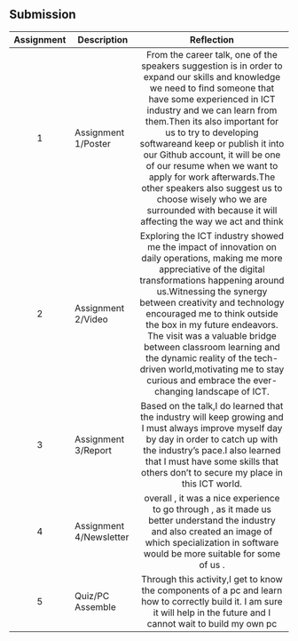 ## Submission
| Assignment | Description  | Reflection |
| :-----: |  ------ | :-----: | 
| 1 | Assignment 1/Poster | From the career talk, one of the speakers suggestion is in order to expand our skills and knowledge we need to find someone that have some experienced in ICT industry and we can learn from them.Then its also important for us to try to developing softwareand keep or publish it into our Github account, it will be one of our resume when we want to apply for work afterwards.The other speakers also suggest us to choose wisely who we are surrounded with because it will affecting the way we act and think | 
| 2 | Assignment 2/Video | Exploring the ICT industry showed me the impact of innovation on daily operations, making me more appreciative of the digital transformations happening around us.Witnessing the synergy between creativity and technology encouraged me to think outside the box in my future endeavors. The visit was a valuable bridge between classroom learning and the dynamic reality of the tech-driven world,motivating me to stay curious and embrace the ever-changing landscape of ICT. | 
| 3 | Assignment 3/Report | Based on the talk,I do learned that the industry will keep growing and I must always improve myself day by day in order to catch up with the industry’s pace.I also learned that I must have some skills that others don’t to secure my place in this ICT world. | 
| 4 | Assignment 4/Newsletter |overall , it was a nice experience to go through , as it made us better understand the industry and also created an image of which specialization in software would be more suitable for some of us .  |
| 5 | Quiz/PC Assemble | Through this activity,I get to know the components of a pc and learn how to correctly build it. I am sure it will help in the future and I cannot wait to build my own pc |
